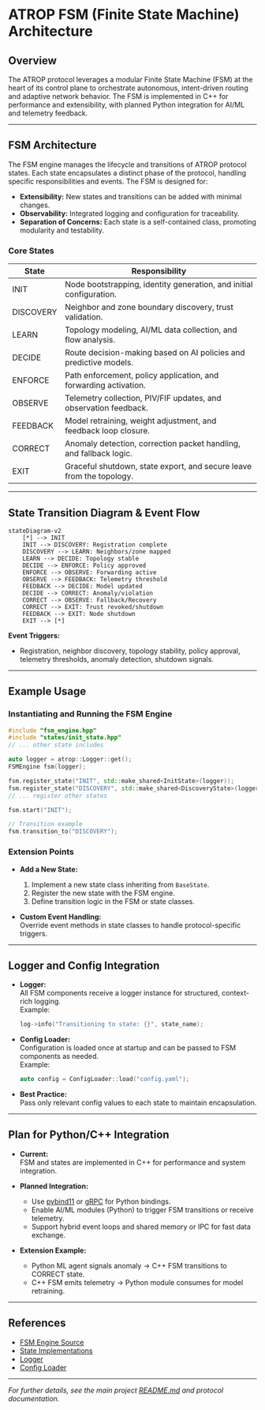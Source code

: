 # ATROP FSM (Finite State Machine) Architecture

## Overview

The ATROP protocol leverages a modular Finite State Machine (FSM) at the heart of its control plane to orchestrate autonomous, intent-driven routing and adaptive network behavior. The FSM is implemented in C++ for performance and extensibility, with planned Python integration for AI/ML and telemetry feedback.

---

## FSM Architecture

The FSM engine manages the lifecycle and transitions of ATROP protocol states. Each state encapsulates a distinct phase of the protocol, handling specific responsibilities and events. The FSM is designed for:

- **Extensibility:** New states and transitions can be added with minimal changes.
- **Observability:** Integrated logging and configuration for traceability.
- **Separation of Concerns:** Each state is a self-contained class, promoting modularity and testability.

### Core States

| State      | Responsibility                                                                 |
|------------|-------------------------------------------------------------------------------|
| INIT       | Node bootstrapping, identity generation, and initial configuration.            |
| DISCOVERY  | Neighbor and zone boundary discovery, trust validation.                        |
| LEARN      | Topology modeling, AI/ML data collection, and flow analysis.                   |
| DECIDE     | Route decision-making based on AI policies and predictive models.              |
| ENFORCE    | Path enforcement, policy application, and forwarding activation.               |
| OBSERVE    | Telemetry collection, PIV/FIF updates, and observation feedback.               |
| FEEDBACK   | Model retraining, weight adjustment, and feedback loop closure.                |
| CORRECT    | Anomaly detection, correction packet handling, and fallback logic.             |
| EXIT       | Graceful shutdown, state export, and secure leave from the topology.           |

---

## State Transition Diagram & Event Flow

```mermaid
stateDiagram-v2
    [*] --> INIT
    INIT --> DISCOVERY: Registration complete
    DISCOVERY --> LEARN: Neighbors/zone mapped
    LEARN --> DECIDE: Topology stable
    DECIDE --> ENFORCE: Policy approved
    ENFORCE --> OBSERVE: Forwarding active
    OBSERVE --> FEEDBACK: Telemetry threshold
    FEEDBACK --> DECIDE: Model updated
    DECIDE --> CORRECT: Anomaly/violation
    CORRECT --> OBSERVE: Fallback/Recovery
    CORRECT --> EXIT: Trust revoked/shutdown
    FEEDBACK --> EXIT: Node shutdown
    EXIT --> [*]
```

**Event Triggers:**
- Registration, neighbor discovery, topology stability, policy approval, telemetry thresholds, anomaly detection, shutdown signals.

---

## Example Usage

### Instantiating and Running the FSM Engine

```cpp
#include "fsm_engine.hpp"
#include "states/init_state.hpp"
// ... other state includes

auto logger = atrop::Logger::get();
FSMEngine fsm(logger);

fsm.register_state("INIT", std::make_shared<InitState>(logger));
fsm.register_state("DISCOVERY", std::make_shared<DiscoveryState>(logger));
// ... register other states

fsm.start("INIT");

// Transition example
fsm.transition_to("DISCOVERY");
```

### Extension Points

- **Add a New State:**  
  1. Implement a new state class inheriting from `BaseState`.
  2. Register the new state with the FSM engine.
  3. Define transition logic in the FSM or state classes.

- **Custom Event Handling:**  
  Override event methods in state classes to handle protocol-specific triggers.

---

## Logger and Config Integration

- **Logger:**  
  All FSM components receive a logger instance for structured, context-rich logging.  
  Example:  
  ```cpp
  log->info("Transitioning to state: {}", state_name);
  ```

- **Config Loader:**  
  Configuration is loaded once at startup and can be passed to FSM components as needed.  
  Example:  
  ```cpp
  auto config = ConfigLoader::load("config.yaml");
  ```

- **Best Practice:**  
  Pass only relevant config values to each state to maintain encapsulation.

---

## Plan for Python/C++ Integration

- **Current:**  
  FSM and states are implemented in C++ for performance and system integration.

- **Planned Integration:**  
  - Use [pybind11](https://github.com/pybind/pybind11) or [gRPC](https://grpc.io/) for Python bindings.
  - Enable AI/ML modules (Python) to trigger FSM transitions or receive telemetry.
  - Support hybrid event loops and shared memory or IPC for fast data exchange.

- **Extension Example:**  
  - Python ML agent signals anomaly → C++ FSM transitions to CORRECT state.
  - C++ FSM emits telemetry → Python module consumes for model retraining.

---

## References

- [FSM Engine Source](../../daemon/control_plane/fsm/fsm_engine.hpp)
- [State Implementations](../../daemon/control_plane/fsm/states/)
- [Logger](../../daemon/common/logger.hpp)
- [Config Loader](../../sdk/c++/config_loader.hpp)

---

*For further details, see the main project [README.md](../../README.md) and protocol documentation.*
